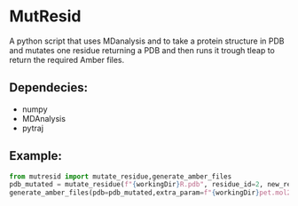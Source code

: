 # MutResid
A python script that uses MDanalysis and to take a protein structure in PDB and mutates one residue returning a PDB and then runs it trough tleap to return the required Amber files.

## Dependecies:
- numpy
- MDAnalysis
- pytraj

## Example:
```python
from mutresid import mutate_residue,generate_amber_files
pdb_mutated = mutate_residue(f"{workingDir}R.pdb", residue_id=2, new_residue_name="HIS")
generate_amber_files(pdb=pdb_mutated,extra_param=f"{workingDir}pet.mol2",extra_name="PET",addSolvent=True,verbose=False)
```
